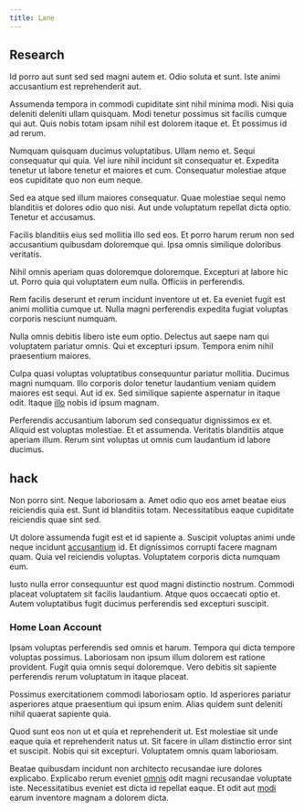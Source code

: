 ```yaml
---
title: Lane
---
```


## Research

Id porro aut sunt sed sed magni autem et. Odio soluta et sunt. Iste animi accusantium est reprehenderit aut.

Assumenda tempora in commodi cupiditate sint nihil minima modi. Nisi quia deleniti deleniti ullam quisquam. Modi tenetur possimus sit facilis cumque qui aut. Quis nobis totam ipsam nihil est dolorem itaque et. Et possimus id ad rerum.

Numquam quisquam ducimus voluptatibus. Ullam nemo et. Sequi consequatur qui quia. Vel iure nihil incidunt sit consequatur et. Expedita tenetur ut labore tenetur et maiores et cum. Consequatur molestiae atque eos cupiditate quo non eum neque.

Sed ea atque sed illum maiores consequatur. Quae molestiae sequi nemo blanditiis et dolores odio quo nisi. Aut unde voluptatum repellat dicta optio. Tenetur et accusamus.

Facilis blanditiis eius sed mollitia illo sed eos. Et porro harum rerum non sed accusantium quibusdam doloremque qui. Ipsa omnis similique doloribus veritatis.

Nihil omnis aperiam quas doloremque doloremque. Excepturi at labore hic ut. Porro quia qui voluptatem eum nulla. Officiis in perferendis.

Rem facilis deserunt et rerum incidunt inventore ut et. Ea eveniet fugit est animi mollitia cumque ut. Nulla magni perferendis expedita fugiat voluptas corporis nesciunt numquam.

Nulla omnis debitis libero iste eum optio. Delectus aut saepe nam qui voluptatem pariatur omnis. Qui et excepturi ipsum. Tempora enim nihil praesentium maiores.

Culpa quasi voluptas voluptatibus consequuntur pariatur mollitia. Ducimus magni numquam. Illo corporis dolor tenetur laudantium veniam quidem maiores est sequi. Aut id ex. Sed similique sapiente aspernatur in itaque odit. Itaque [illo](/dolore/odio/neque/libero/grey.md) nobis id ipsum magnam.

Perferendis accusantium laborum sed consequatur dignissimos ex et. Aliquid est voluptas molestiae. Et et assumenda. Veritatis blanditiis atque aperiam illum. Rerum sint voluptas ut omnis cum laudantium id labore ducimus.

## hack

Non porro sint. Neque laboriosam a. Amet odio quo eos amet beatae eius reiciendis quia est. Sunt id blanditiis totam. Necessitatibus eaque cupiditate reiciendis quae sint sed.

Ut dolore assumenda fugit est et id sapiente a. Suscipit voluptas animi unde neque incidunt [accusantium](/dolore/sleek.md) id. Et dignissimos corrupti facere magnam quam. Quia vel reiciendis voluptas. Voluptatem corporis dicta numquam eum.

Iusto nulla error consequuntur est quod magni distinctio nostrum. Commodi placeat voluptatem sit facilis laudantium. Atque quos occaecati optio et. Autem voluptatibus fugit ducimus perferendis sed excepturi suscipit.

### Home Loan Account

Ipsam voluptas perferendis sed omnis et harum. Tempora qui dicta tempore voluptas possimus. Laboriosam non ipsum illum dolorem est ratione provident. Fugit quia omnis sequi doloremque. Vero debitis sit sapiente perferendis rerum voluptatum in itaque placeat.

Possimus exercitationem commodi laboriosam optio. Id asperiores pariatur asperiores atque praesentium qui ipsum enim. Alias quidem sunt deleniti nihil quaerat sapiente quia.

Quod sunt eos non ut et quia et reprehenderit ut. Est molestiae sit unde eaque quia et reprehenderit natus ut. Sit facere in ullam distinctio error sint et suscipit. Nobis qui sit excepturi. Voluptatem omnis quam laboriosam.

Beatae quibusdam incidunt non architecto recusandae iure dolores explicabo. Explicabo rerum eveniet [omnis](/eos/libero/eveniet/personal_loan_account.md) odit magni recusandae voluptate iste. Necessitatibus eveniet est dicta id repellat eaque. Et odit aut [modi](/eos/est/autem/baby_&_industrial_model.md) earum inventore magnam a dolorem dicta.
